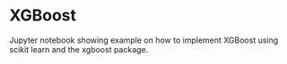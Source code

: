 # XGBoost

Jupyter notebook showing example on how to implement XGBoost using scikit learn and the xgboost package.

